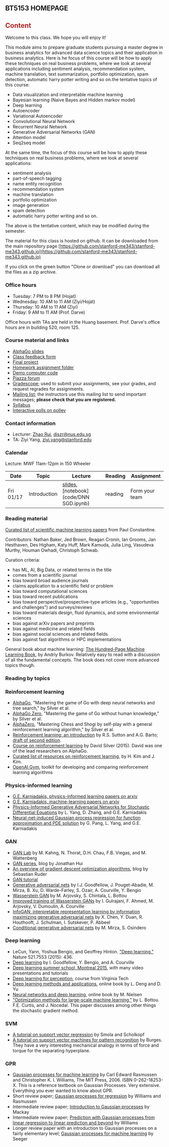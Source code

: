 ## BT5153 HOMEPAGE

## <font color='firebrick'>Content</font>
Welcome to this class. We hope you will enjoy it!

This module aims to prepare graduate students pursuing a master degree in business analytics for advanced data science topics and their application in business analytics. Here is he focus of this course will be how to apply these techniques on real business problems, where we look at several applications including sentiment analysis, recommendation system, machine translation, text summarization, portfolio optimization, spam detection, automatic harry potter writing and so on.the tentative topics of this course:
- Data visualization and interpretable machine learning
- Bayesian learning (Naive Bayes and Hidden markov model)
- Deep learning
- Autoencoder
- Variational Autoencoder
- Convolutional Neural Network
- Recurrent Neural Network
- Generative Adversarial Networks (GAN)
- Attention model
- Seq2seq model

At the same time, the focus of this course will be how to apply these techniques on real business problems, where we look at several applications:
- sentiment analysis
- part-of-speech tagging
- name entity recognition
- recommendation system
- machine translation
- portfolio optimization
- image generation
- spam detection
- automatic harry potter writing and so on.

The above is the tentative content, which may be modified during the semester.

The material for this class is hosted on github. It can be downloaded from the main repository page
 [https://github.com/stanford-me343/stanford-me343.github.io](https://github.com/stanford-me343/stanford-me343.github.io)

 If you click on the green button "Clone or download" you can download all the files as a zip archive.

### Office hours

- Tuesday: 7 PM to 8 PM (Hojat)
- Wednesday: 10 AM to 11 AM (Ziyi/Hojat)
- Thursday: 10 AM to 11 AM (Ziyi)
- Friday: 9 AM to 11 AM (Prof. Darve)

Office hours with TAs are held in the Huang basement. Prof. Darve's office hours are in building 520, room 125.

### Course material and links

- [AlphaGo slides](AlphaGo/AlphaGo.html)
- [Class feedback form](https://docs.google.com/forms/d/e/1FAIpQLSe2bZaO6MB8ubaKCBqbsEVCwOGArBsm2sAI6guunUpPU6jg2Q/viewform)
- [Final project](project/project.pdf)
- [Homework assignment folder](hwk.md)
- [Demo computer code](code.md)
- [Piazza forum](https://piazza.com/class/jqffwoswj8k50a)
- [Gradescope](https://www.gradescope.com/); used to submit your assignments, see your grades, and request regrades for assignments.
- [Mailing list](https://mailman.stanford.edu/mailman/listinfo/me343-winter1819); the instructors use this mailing list to send important messages; **please check that you are registered.**
- [Syllabus](syllabus.md)
- [Interactive polls on pollev](https://pollev.com/ericdarve886)

### Contact information

- Lecturer: [Zhao Rui](https://rzntu.github.io), [diszr@nus.edu.sg](mailto:diszr@nus.edu.sg)
- TA: Ziyi Yang, [ziyi.yang@stanford.edu](mailto:ziyi.yang@stanford.edu)

### Calendar

Lecture: MWF 11am-12pm in 150 Wheeler

**Date** |	**Topic** |	**Lecture** |	**Reading**	| **Assignment**
------------ | ------------- | ------------- | ------------- | -------------
Fri 01/17 | Introduction | [slides](project/project.pdf), [notebook](code/DNN SGD.ipynb) | reading | Form your team

### Reading material

[Curated list of scientific machine learning papers](http://www.cs.colorado.edu/~paco3637/sciml-refs.html) from Paul Constantine.

Contributors: Nathan Baker, Jed Brown, Reagan Cronin, Ian Grooms, Jan Hesthaven, Des Higham, Katy Huff, Mark Kamuda, Julia Ling, Vasudeva Murthy, Houman Owhadi, Christoph Schwab.

Curation criteria:

- has ML, AI, Big Data, or related terms in the title
- comes from a scientific journal
- bias toward broad audience journals
- claims application to a scientific field or problem
- bias toward computational sciences
- bias toward recent publications
- bias toward perspective/prospective-type articles (e.g., "opportunities and challenges") and surveys/reviews
- bias toward materials design, fluid dynamics, and some environmental sciences
- bias against arXiv papers and preprints
- bias against medicine and related fields
- bias against social sciences and related fields
- bias against fast algorithms or HPC implementations

General book about machine learning: [The Hundred-Page Machine Learning Book](https://leanpub.com/theMLbook), by Andriy Burkov. Relatively easy to read with a discussion of all the fundamental concepts. The book does not cover more advanced topics though.

### Reading by topics

### Reinforcement learning

- [AlphaGo](https://www.nature.com/articles/nature16961), "Mastering the game of Go with deep neural networks and tree search," by Silver et al.
- [AlphaGo Zero](https://www.nature.com/articles/nature16961), "Mastering the game of Go without human knowledge," by Silver et al.
- [AlphaZero](https://arxiv.org/abs/1712.01815), "Mastering Chess and Shogi by self-play with a general reinforcement learning algorithm," by Silver et al.
- [Reinforcement learning: an introduction](https://searchworks.stanford.edu/view/5320501) by R.S. Sutton and A.G. Barto; [draft of second edition](http://incompleteideas.net/book/bookdraft2017nov5.pdf).
- [Course on reinforcement learning](http://www0.cs.ucl.ac.uk/staff/d.silver/web/Teaching.html) by David Silver (2015). David was one of the lead researchers on AlphaGo.
- [Curated list of resources on reinforcement learning](https://github.com/aikorea/awesome-rl), by H. Kim and J. Kim.
- [OpenAI Gym](https://gym.openai.com/), toolkit for developing and comparing reinforcement learning algorithms

### Physics-informed learning

- [G.E. Karniadakis, physics-informed learning papers on arxiv](https://arxiv.org/search/advanced?advanced=&terms-0-operator=AND&terms-0-term=karniadakis&terms-0-field=author&terms-1-operator=AND&terms-1-term=physics&terms-1-field=title&terms-2-operator=AND&terms-2-term=informed&terms-2-field=title&classification-physics_archives=all&classification-include_cross_list=include&date-filter_by=all_dates&date-year=&date-from_date=&date-to_date=&date-date_type=submitted_date&abstracts=show&size=50&order=-announced_date_first)
- [G.E. Karniadakis, machine-learning papers on arxiv](https://arxiv.org/search/advanced?advanced=&terms-0-operator=AND&terms-0-term=karniadakis&terms-0-field=author&terms-1-operator=AND&terms-1-term=machine+learning&terms-1-field=abstract&classification-physics_archives=all&classification-include_cross_list=include&date-filter_by=all_dates&date-year=&date-from_date=&date-to_date=&date-date_type=submitted_date&abstracts=show&size=50&order=-announced_date_first)
- [Physics-Informed Generative Adversarial Networks for Stochastic Differential Equations](https://arxiv.org/abs/1811.02033) by L. Yang, D. Zhang, and G.E. Karniadakis
- [Neural-net-induced Gaussian process regression for function approximation and PDE solution](https://arxiv.org/abs/1806.11187)
by G. Pang, L. Yang, and G.E. Karniadakis

### GAN

- [GAN Lab](https://arxiv.org/pdf/1809.01587) by M. Kahng, N. Thorat, D.H. Chau, F.B. Viegas, and M. Wattenberg
- [GAN series](https://medium.com/@jonathan_hui/gan-gan-series-2d279f906e7b), blog by Jonathan Hui
- [An overview of gradient descent optimization algorithms](http://ruder.io/optimizing-gradient-descent/index.html), blog by Sebastian Ruder
- [GAN tutorial](https://github.com/tensorflow/models/blob/master/research/gan/tutorial.ipynb)
- [Generative adversarial nets](https://arxiv.org/pdf/1406.2661) by I.J. Goodfellow, J. Pouget-Abadie, M. Mirza, B. Xu, D. Warde-Farley, S. Ozair, A. Courville, Y. Bengio
- [Wasserstein GAN](https://arxiv.org/pdf/1701.07875) by M. Arjovsky, S. Chintala, L. Bottou
- [Improved training of Wasserstein GANs](https://arxiv.org/pdf/1704.00028) by I. Gulrajani, F. Ahmed, M. Arjovsky, V. Dumoulin, A. Courville
- [InfoGAN: interpretable representation learning by information maximizing generative adversarial nets](https://arxiv.org/pdf/1606.03657) by X. Chen, Y. Duan, R. Houthooft, J. Schulman, I. Sutskever, P. Abbeel
- [Conditional generative adversarial nets](https://arxiv.org/pdf/1411.1784) by M. Mirza, S. Osindero

### Deep learning

- LeCun, Yann, Yoshua Bengio, and Geoffrey Hinton. ["Deep learning."](https://www.cs.toronto.edu/~hinton/absps/NatureDeepReview.pdf) Nature 521.7553 (2015): 436.
- [Deep learning](http://www.deeplearningbook.org/) by I. Goodfellow, Y. Bengio, and A. Courville
- [Deep learning summer school, Montreal 2015](http://videolectures.net/deeplearning2015_montreal/), with many video presentations and tutorials
- [Deep learning for perception](https://computing.ece.vt.edu/~f15ece6504/), course from Virginia Tech
- [Deep learning methods and applications](https://drive.google.com/file/d/0B51wXUnyPM2ybVAwRXBrdFVPSk0/view), online book by L. Deng and D. Yu
- [Neural networks and deep learning](http://neuralnetworksanddeeplearning.com/index.html), online book by M. Nielsen
- ["Optimization methods for large-scale machine learning,"](https://arxiv.org/pdf/1606.04838.pdf) by L. Bottou. F.E. Curtis, and J. Nocedal. This paper discusses among other things the stochastic gradient method.

### SVM

- [A tutorial on support vector regression](https://link.springer.com/article/10.1023/B:STCO.0000035301.49549.88) by Smola and Scholkopf
- [A tutorial on support vector machines for pattern
recognition](https://link.springer.com/article/10.1023/A:1009715923555) by Burges. They have a very interesting mechanical analogy in terms of force and torque for the separating hyperplane.

### GPR

- [Gaussian processes for machine learning](http://www.gaussianprocess.org/gpml/) by Carl Edward Rasmussen and Christopher K. I. Williams, The MIT Press, 2006. ISBN 0-262-18253-X. This is a reference textbook on Gaussian Processes. Very extensive. Everything you ever wanted to know about GPR.
- Short review paper; [Gaussian processes for regression](http://papers.nips.cc/paper/1048-gaussian-processes-for-regression.pdf) by Williams and Rasmussen
- Intermediate review paper; [Introduction to Gaussian processes](https://www.ics.uci.edu/~welling/teaching/KernelsICS273B/gpB.pdf) by Mackay
- Intermediate review paper; [Prediction with Gaussian processes from linear regression to linear prediction and beyond](http://citeseerx.ist.psu.edu/viewdoc/download?doi=10.1.1.84.1226&rep=rep1&type=pdf) by Williams
- Longer review paper with an introduction to Gaussian processes on a fairly elementary level; [Gaussian processes for machine learning](https://infoscience.epfl.ch/record/161301/files/bayesgp-tut.pdf) by Seeger
